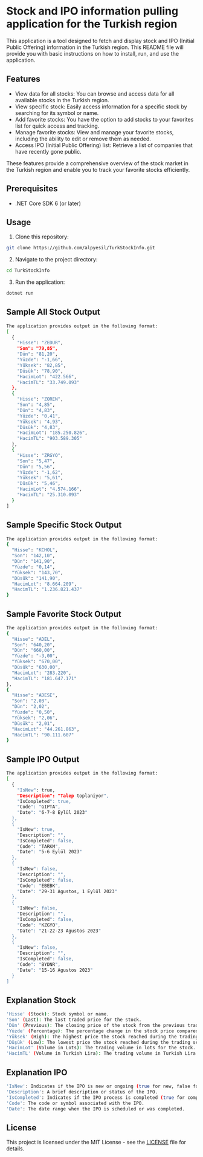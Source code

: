 # Stock and IPO information pulling application for the Turkish region

This application is a tool designed to fetch and display stock and IPO (Initial Public Offering) information in the Turkish region. This README file will provide you with basic instructions on how to install, run, and use the application.

## Features

- View data for all stocks: You can browse and access data for all available stocks in the Turkish region.
- View specific stock: Easily access information for a specific stock by searching for its symbol or name.
- Add favorite stocks: You have the option to add stocks to your favorites list for quick access and tracking.
- Manage favorite stocks: View and manage your favorite stocks, including the ability to edit or remove them as needed.
- Access IPO (Initial Public Offering) list: Retrieve a list of companies that have recently gone public.

These features provide a comprehensive overview of the stock market in the Turkish region and enable you to track your favorite stocks efficiently.

## Prerequisites

- .NET Core SDK 6 (or later)

## Usage

1. Clone this repository:

```bash
git clone https://github.com/alpyesil/TurkStockInfo.git
```

2. Navigate to the project directory:

```bash
cd TurkStockInfo
```

3. Run the application:

```bash
dotnet run
```

## Sample All Stock Output
```bash
The application provides output in the following format:
[
  {
    "Hisse": "ZEDUR",
    "Son": "79,85",
    "Dün": "81,20",
    "Yüzde": "-1,66",
    "Yüksek": "82,85",
    "Düsük": "78,90",
    "HacimLot": "422.566",
    "HacimTL": "33.749.093"
  },
  {
    "Hisse": "ZOREN",
    "Son": "4,85",
    "Dün": "4,83",
    "Yüzde": "0,41",
    "Yüksek": "4,93",
    "Düsük": "4,83",
    "HacimLot": "185.250.826",
    "HacimTL": "903.589.305"
  },
  {
    "Hisse": "ZRGYO",
    "Son": "5,47",
    "Dün": "5,56",
    "Yüzde": "-1,62",
    "Yüksek": "5,61",
    "Düsük": "5,46",
    "HacimLot": "4.574.166",
    "HacimTL": "25.310.093"
  }
]
```


## Sample Specific Stock Output
```bash
The application provides output in the following format:
{
  "Hisse": "KCHOL",
  "Son": "142,10",
  "Dün": "141,90",
  "Yüzde": "0,14",
  "Yüksek": "143,70",
  "Düsük": "141,90",
  "HacimLot": "8.664.209",
  "HacimTL": "1.236.821.437"
}
```


## Sample Favorite Stock Output
```bash
The application provides output in the following format:
{
  "Hisse": "ADEL",
  "Son": "640,20",
  "Dün": "660,00",
  "Yüzde": "-3,00",
  "Yüksek": "670,00",
  "Düsük": "630,00",
  "HacimLot": "283.220",
  "HacimTL": "181.647.171"
},
{
  "Hisse": "ADESE",
  "Son": "2,03",
  "Dün": "2,02",
  "Yüzde": "0,50",
  "Yüksek": "2,06",
  "Düsük": "2,01",
  "HacimLot": "44.261.863",
  "HacimTL": "90.111.607"
}
```

## Sample IPO Output
```bash
The application provides output in the following format:
[
  {
    "IsNew": true,
    "Description": "Talep toplaniyor",
    "IsCompleted": true,
    "Code": "GIPTA",
    "Date": "6-7-8 Eylül 2023"
  },
  {
    "IsNew": true,
    "Description": "",
    "IsCompleted": false,
    "Code": "TARKM",
    "Date": "5-6 Eylül 2023"
  },
  {
    "IsNew": false,
    "Description": "",
    "IsCompleted": false,
    "Code": "EBEBK",
    "Date": "29-31 Agustos, 1 Eylül 2023"
  },
  {
    "IsNew": false,
    "Description": "",
    "IsCompleted": false,
    "Code": "KZGYO",
    "Date": "21-22-23 Agustos 2023"
  },
  {
    "IsNew": false,
    "Description": "",
    "IsCompleted": false,
    "Code": "BYDNR",
    "Date": "15-16 Agustos 2023"
  }
]
```

## Explanation Stock

```bash
'Hisse' (Stock): Stock symbol or name.
'Son' (Last): The last traded price for the stock.
'Dün' (Previous): The closing price of the stock from the previous trading day.
'Yüzde' (Percentage): The percentage change in the stock price compared to the previous closing price.
'Yüksek' (High): The highest price the stock reached during the trading session.
'Düşük' (Low): The lowest price the stock reached during the trading session.
'HacimLot' (Volume in Lots): The trading volume in lots for the stock.
'HacimTL' (Volume in Turkish Lira): The trading volume in Turkish Lira for the stock.
```

## Explanation IPO

```bash
'IsNew': Indicates if the IPO is new or ongoing (true for new, false for ongoing).
'Description': A brief description or status of the IPO.
'IsCompleted': Indicates if the IPO process is completed (true for completed, false for ongoing).
'Code': The code or symbol associated with the IPO.
'Date': The date range when the IPO is scheduled or was completed.
```


## License

This project is licensed under the MIT License - see the [LICENSE](LICENSE) file for details.
